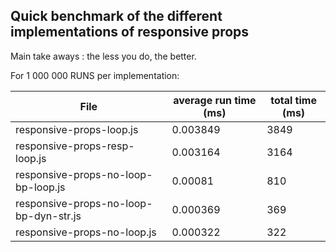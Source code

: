 ## Quick benchmark of the different implementations of responsive props

Main take aways : the less you do, the better.

For 1 000 000 RUNS per implementation:

| File                                   | average run time (ms) | total time (ms) |
| -------------------------------------- | --------------------- | --------------- |
| responsive-props-loop.js               | 0.003849              | 3849            |
| responsive-props-resp-loop.js          | 0.003164              | 3164            |
| responsive-props-no-loop-bp-loop.js    | 0.00081               | 810             |
| responsive-props-no-loop-bp-dyn-str.js | 0.000369              | 369             |
| responsive-props-no-loop.js            | 0.000322              | 322             |
